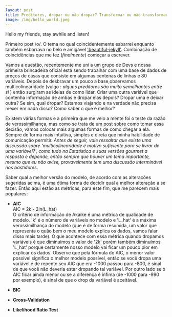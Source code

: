 ```yaml
---
layout: post
title: Preditores, dropar ou não dropar? Transformar ou não transformar? (Primeiro post!)
image: /img/hello_world.jpeg
---
```


Hello my friends, stay awhile and listen!

 Primeiro post \o/. O tema no qual coincidentemente esbarrei enquanto também esbarrava no belo e amigável ['beautiful-jekyll'](https://deanattali.com/beautiful-jekyll/). Combinação de coincidências que me fez (*finalmente*) começar a escrever.
 
 Vamos a questão, recentemente me uni a um grupo de Devs e nossa primeira brincadeira oficial está sendo trabalhar com uma base de dados de preços de casas que consiste em algumas centenas de linhas e 80 variáveis. Depois de desbravar um pouco a base,observamos multicolinearidade (vulgo : *alguns preditores são muito semelhantes entre si* ) então surgiram as ideias de como lidar. Criar uma outra variável que contenha informação de ambas e dropar elas depois? Dropar uma e deixar outra? Se sim, qual dropar? Estamos viajando e na verdade não precisa mexer em nada disso? Como saber o que é melhor? 
 
 Existem várias formas e a primeira que me veio a mente foi o teste da razão de verossimilhança, mas como se trata de um post sobre como tomar essa decisão, vamos colocar mais algumas formas de como chegar a ela. Sempre de forma mais intuitiva, simples e direta que minha habilidade de comunicação permitir. *Antes de seguir, vale ressaltar que existe uma discussão sobre 'multicolinearidade é motivo suficiente para se livrar de uma variável?', como tudo na Estatística e suas versões gourmet a resposta é depende, então sempre que houver um tema importante, mesmo que eu não avise, provavelmente tem uma discussão interminável nos bastidores*.
 
 Saber qual a melhor versão do modelo, de acordo com as alterações sugeridas acima, é uma ótima forma de decidir qual a melhor alteração a se fazer. Então aqui estão as métricas, para este fim, que me parecem mais populares:
 
 * **AIC**    
   AIC = 2k - 2ln(L_hat)   
  O critério de informação de Akaike é uma métrica de qualidade de modelo. 'k' é o número de variáveis no modelo e 'L_hat' é a máxima verossimilhança do modelo (que é de forma resumida, um valor que representa o quão bem o meu modelo explica os dados, vamos falar disso mais tarde). O que acontece com essa métrica quando dropamos variáveis é que diminuimos o valor de '2k' porém também diminuímos 'L_hat' porque certamente nosso modelo vai ficar um pouco pior em explicar os dados. Observe que pela fórmula do AIC, o menor valor possível significa o melhor modelo possível, então se você dropa uma variável e de repente seu AIC que era -1000 passou para -800, é sinal de que você não deveria estar dropando tal variável. Por outro lado se o AIC ficar ainda menor ou se a diferença é ínfima (de -1000 para -990 por exemplo), é sinal de que o drop da variável é aceitável.
   
 * **BIC**
 * **Cross-Validation**
 * **Likelihood Ratio Test**

